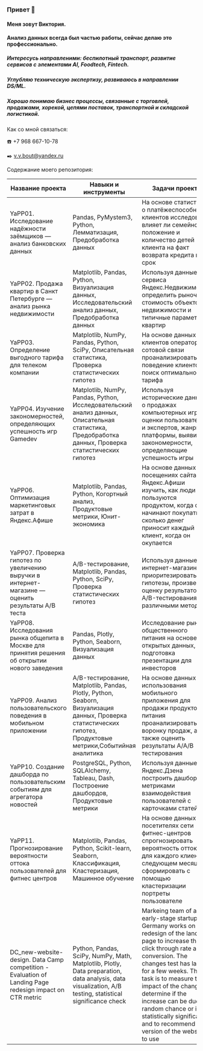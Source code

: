 ### Привет 👋

#### Меня зовут Виктория.
#### Анализ данных всегда был частью работы, сейчас делаю это **профессионально**.
##### Интересусь направленими: беспилотный транспорт, развитие сервисов с элементами AI, Foodtech, Fintech.
##### Углубляю техническую экспертизу, развиваюсь в направлении DS/ML.
##### Хорошо понимаю бизнес процессы, связанные с торговлей, продажами, хорекой, цепями поставок, транспортной и складской логистикой.

Как со мной связаться: 

:phone: +7 968 667-10-78

:black_nib: v.v.bout@yandex.ru

Содержание моего репозитория:

| Название проекта | Навыки и инструменты |  Задачи проекта | Ссылка |
| --- | --- | --- | --- |
| YaPP01. Исследование надёжности заёмщиков — анализ банковских данных | Pandas, PyMystem3, Python, Лемматизация, Предобработка данных | На основе статистики о платёжеспособности клиентов исследовать влияет ли семейное положение и количество детей клиента на факт возврата кредита в срок | https://github.com/vvbout/YaPP01 |
| YaPP02. Продажа квартир в Санкт Петербурге — анализ рынка недвижимости | Matplotlib, Pandas, Python, Визуализация данных, Исследовательский анализ данных, Предобработка данных | Используя данные сервиса Яндекс.Недвижимость, определить рыночную стоимость объектов недвижимости и типичные параметры квартир | https://github.com/vvbout/YaPP02 |
| YaPP03. Определение выгодного тарифа для телеком компании | Matplotlib, NumPy, Pandas, Python, SciPy, Описательная статистика, Проверка статистических гипотез | На основе данных клиентов оператора сотовой связи проанализировать поведение клиентов и поиск оптимального тарифа | https://github.com/vvbout/YaPP03 |
| YaPP04. Изучение закономерностей, определяющих успешность игр Gamedev | Matplotlib, NumPy, Pandas, Python, Исследовательский анализ данных, Описательная статистика, Предобработка данных, Проверка статистических гипотез | Используя исторические данные о продажах компьютерных игр, оценки пользователей и экспертов, жанры и платформы, выявить закономерности, определяющие успешность игры | https://github.com/vvbout/YaPP04 |
| YaPP06. Оптимизация маркетинговых затрат в Яндекс.Афише | Matplotlib, Pandas, Python, Когортный анализ, Продуктовые метрики, Юнит-экономика | На основе данных о посещениях сайта Яндекс.Афиши изучить, как люди пользуются продуктом, когда они начинают покупать, сколько денег приносит каждый клиент, когда он окупается | https://github.com/vvbout/YaPP06 |
| YaPP07. Проверка гипотез по увеличению выручки в интернет-магазине — оценить результаты A/B теста | A/B-тестирование, Matplotlib, Pandas, Python, SciPy, Проверка статистических гипотез | Используя данные интернет-магазина приоритезировать гипотезы, произвести оценку результатов A/B-тестирования различными методами | https://github.com/vvbout/YaPP07 |
| YaPP08. Исследования рынка общепита в Москве для принятия решения об открытии нового заведения | Pandas, Plotly, Python, Seaborn, Визуализация данных | Исследование рынка общественного питания на основе открытых данных, подготовка презентации для инвесторов | https://github.com/vvbout/YaPP08 |
| YaPP09. Анализ пользовательского поведения в мобильном приложении | A/B-тестирование, Matplotlib, Pandas, Plotly, Python, Seaborn, Визуализация данных, Проверка статистических гипотез, Продуктовые метрики,Событийная аналитика | На основе данных использования мобильного приложения для продажи продуктов питания проанализировать воронку продаж, а также оценить результаты A/A/B тестирования | https://github.com/vvbout/YaPP09 |
| YaPP10. Создание дашборда по пользовательским событиям для агрегатора новостей | PostgreSQL, Python, SQLAlchemy, Tableau, Dash, Построение дашбордов, Продуктовые метрики |Используя данные Яндекс.Дзена построить дашборд с метриками взаимодействия пользователей с карточками статей | --- |
| YaPP11. Прогнозирование вероятности оттока пользователей для фитнес центров | Matplotlib, Pandas, Python, Scikit-learn, Seaborn, Классификация, Кластеризация, Машинное обучение | На основе данных о посетителях сети фитнес-центров спрогнозировать вероятность оттока для каждого клиента в следующем месяце, сформировать с помощью кластеризации портреты пользователе | --- |
| DC_new-website-design. Data Camp competition - Evaluation of Landing Page redesign impact on CTR metric | Python, Pandas, SciPy, NumPy, Math, Matplotlib, Plotly, Data preparation, data analysis, data visualization, A/B testing, statistical significance check | Markeing team of an early-stage startup in Germany works on a redesign of the landing page to increase the click through rate and conversion. The changes test has lasted for a few weeks. The task is to measure the impact of the change, to determine if the increase can be due to random chance or if it is statistically significant and to recommend the version of the website to use | https://github.com/vvbout/DC_new-website-design |




